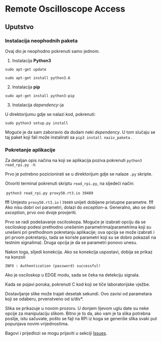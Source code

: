 # Remote Oscilloscope Access
## Uputstvo

### Instalacija neophodnih paketa

Ovaj dio je neophodno pokrenuti samo jednom.

1. Instalacija **Python3**

`sudo apt-get update`

`sudo apt-get install python3.6`

2. Instalacija **pip**

`sudo apt-get install python3-pip`

3. Instalacija *dependency*-ja 

U direktorijumu gdje se nalazi kod, pokrenuti:

`sudo python3 setup.py install`

Moguće je da sam zaboravio da dodam neki *dependency*. U tom slučaju se taj paket koji fali može instalirati sa `pip3 install naziv_paketa` .

### Pokretanje aplikacije

Za detaljan opis načina na koji se aplikacija poziva pokrenuti `python3 read_rpi.py -h`

Prvo je potrebno pozicionirati se u direktorijum gdje se nalaze `.py` skripte.

Otvoriti terminal pokrenuti skriptu `read_rpi.py`, na sljedeći način:

​			`python3 read_rpi.py proxy50.rt3.io 39489`

**!!!** Umjesto `proxy50.rt3.io` i `39489` unijeti dobijene pristupne parametre. **!!!** Ako nisu dobri ovi parametri, dolazi do *exception*-a. Generalno, ako se desi *exception*, prvo ovo dvoje provjeriti.

Prvo se radi podešavanje osciloskopa. Moguće je izabrati opciju da se osciloskop podesi prethodno unešenim parametrima(parametrima koji su unešeni pri prethodnom pokretanju aplikacije; ova opcija se može izabrati i pri prvom pokretanju, tada se koriste parametri koji su se dobro pokazali na testnim signalima). Druga opcija je da se parametri ponovo unesu.

Nakon toga, slijedi konekcija. Ako se konekcija uspostavi, dobija se prikaz na konzoli 

`INFO : Authentication (password) successful!`

Ako je osciloskop u EDGE modu, sada se čeka na detekciju signala.

Kada se pojavi poruka, pokrenuti C kod koji se tiče laboratorijske vježbe.

Dostavljanje slike može trajati desetak sekundi. Ovo zavisi od parametara koji se odaberu, prvenstveno od s/div*. 

Slika se prikazuje u novom prozoru. U donjem lijevom uglu date su neke opcije za manipulaciju slikom. Bitno je to da, ako vam je ta slika potrebna poslije, istu sačuvate, pošto se fajl na RPi iz koga se generiše slika svaki put popunjava novim vrijednostima.

Bagovi i prijedlozi se mogu prijaviti u sekciji [Issues](https://github.com/smiljanic997/ikm-remote-osc/issues).